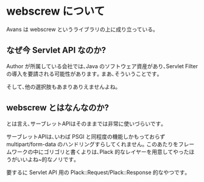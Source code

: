 # webscrew について

Avans は webscrew というライブラリの上に成り立っている｡

## なぜ今 Servlet API なのか?

Author が所属している会社では､Java のソフトウェア資産があり､Servlet Filter の導入を要請される可能性があります｡
まあ､そういうことです｡

そして､他の選択肢もあまりありえませんよね｡

## webscrew とはなんなのか?

とは言え､サーブレットAPIはそのままでは非常に使いづらいです｡

サーブレットAPIは､いわば PSGI と同程度の機能しかもっておらず multipart/form-data のハンドリングすらしてくれません｡
このあたりをフレームワークの中にゴリゴリと書くよりは､Plack 的なレイヤーを用意してやったほうがいいよね~的なノリです｡

要するに Servlet API 用の Plack::Request/Plack::Response 的なやつです｡
